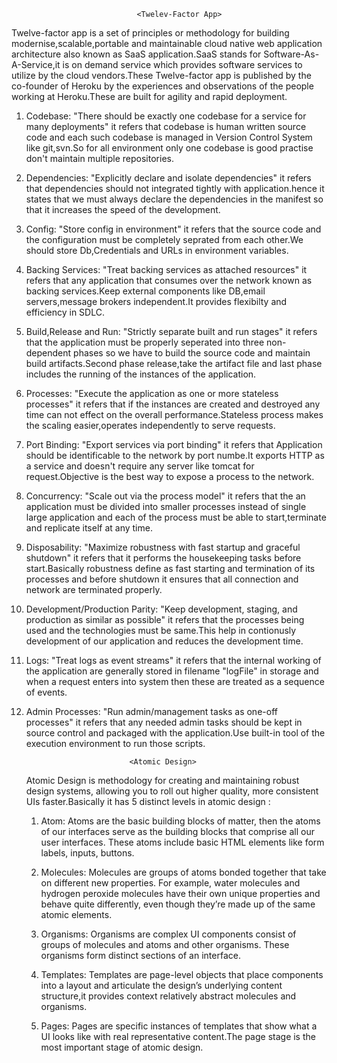                                 <Twelev-Factor App>

Twelve-factor app is a set of principles or methodology for building modernise,scalable,portable and maintainable cloud native web application architecture also known as SaaS application.SaaS stands for Software-As-A-Service,it is on demand service which provides software services to utilize by the cloud vendors.These Twelve-factor app is published by the co-founder of Heroku by the experiences and observations of the people working at Heroku.These are built for agility and rapid deployment.

1.  Codebase:
    "There should be exactly one codebase for a service for many deployments" it refers that codebase is human written source code and each such codebase is managed in Version Control System like git,svn.So for all environment only one codebase is good practise don't maintain multiple repositories.

2.  Dependencies:
    "Explicitly declare and isolate dependencies" it refers that dependencies should not integrated tightly with application.hence it states that we must always declare the dependencies in the manifest so that it increases the speed of the development.

3.  Config:
    "Store config in environment" it refers that the source code and the configuration must be completely seprated from each other.We should store Db,Credentials and URLs in environment variables.

4.  Backing Services:
    "Treat backing services as attached resources" it refers that any application that consumes over the network known as backing services.Keep external components like DB,email servers,message brokers independent.It provides flexibilty and efficiency in SDLC.

5.  Build,Release and Run:
    "Strictly separate built and run stages" it refers that the application must be properly seperated into three non-dependent phases so we have to build the source code and maintain build artifacts.Second phase release,take the artifact file and last phase includes the running of the instances of the application.

6.  Processes:
    "Execute the application as one or more stateless processes" it refers that if the instances are created and destroyed any time can not effect on the overall performance.Stateless process makes the scaling easier,operates independently to serve requests.

7.  Port Binding:
    "Export services via port binding" it refers that Application should be identificable to the network by port numbe.It exports HTTP as a service and doesn't require any server like tomcat for request.Objective is the best way to expose a process to the network.

8.  Concurrency:
    "Scale out via the process model" it refers that the an application must be divided into smaller processes instead of single large application and each of the process must be able to start,terminate and replicate itself at any time.

9.  Disposability:
    "Maximize robustness with fast startup and graceful shutdown" it refers that it performs the housekeeping tasks before start.Basically robustness define as fast starting and termination of its processes and before shutdown it ensures that all connection and network are terminated properly.

10. Development/Production Parity:
    "Keep development, staging, and production as similar as possible" it refers that the processes being used and the technologies must be same.This help in contionusly development of our application and reduces the development time.

11. Logs:
    "Treat logs as event streams" it refers that the internal working of the application are generally stored in filename "logFile" in storage and when a request enters into system then these are treated as a sequence of events.

12. Admin Processes:
    "Run admin/management tasks as one-off processes" it refers that any needed admin tasks should be kept in source control and packaged with the application.Use built-in tool of the execution environment to run those scripts.

                               <Atomic Design>

    Atomic Design is methodology for creating and maintaining robust design systems, allowing you to roll out higher quality, more consistent UIs faster.Basically it has 5 distinct levels in atomic design :

    1. Atom:
       Atoms are the basic building blocks of matter, then the atoms of our interfaces serve as the building blocks that comprise all our user interfaces. These atoms include basic HTML elements like form labels, inputs, buttons.

    2. Molecules:
       Molecules are groups of atoms bonded together that take on different new properties. For example, water molecules and hydrogen peroxide molecules have their own unique properties and behave quite differently, even though they’re made up of the same atomic elements.

    3. Organisms:
       Organisms are complex UI components consist of groups of molecules and atoms and other organisms. These organisms form distinct sections of an interface.

    4. Templates:
       Templates are page-level objects that place components into a layout and articulate the design’s underlying content structure,it provides context relatively abstract molecules and organisms.

    5. Pages:
       Pages are specific instances of templates that show what a UI looks like with real representative content.The page stage is the most important stage of atomic design.
